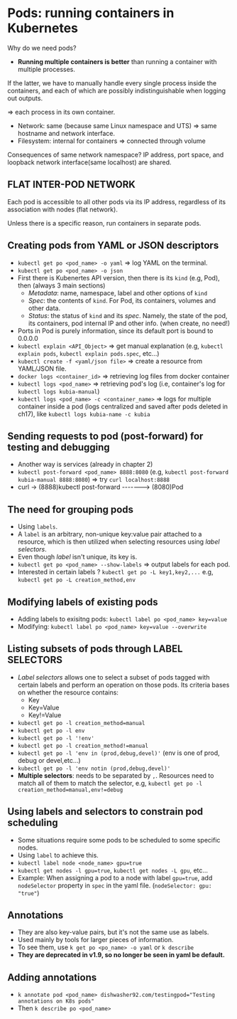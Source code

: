 # Pods: running containers in Kubernetes
Why do we need pods?
- **Running multiple containers is better** than running a container with multiple processes.

If the latter, we have to manually handle every single process inside the containers,
and each of which are possibly indistinguishable when logging out outputs.

=> each process in its own container.

- Network: same (because same Linux namespace and UTS) => same hostname and network interface.
- Filesystem: internal for containers => connected through volume

Consequences of same network namespace? IP address, port space, and loopback network interface(same localhost) are shared.

## FLAT INTER-POD NETWORK
Each pod is accessible to all other pods via its IP address, regardless of its association with nodes (flat network).

Unless there is a specific reason, run containers in separate pods.

## Creating pods from YAML or JSON descriptors
- `kubectl get po <pod_name> -o yaml` => log YAML on the terminal.
- `kubectl get po <pod_name> -o json`
- First there is Kubenertes API version, then there is its `kind` (e.g, Pod), then (always 3 main sections)
    - *Metadata*: name, namespace, label and other options of `kind`
    - *Spec*: the contents of `kind`. For Pod, its containers, volumes and other data.
    - *Status*: the status of `kind` and its *spec*. Namely, the state of the pod, its containers, pod internal IP and other info.
    (when create, no need!)
- Ports in Pod is purely information, since its default port is bound to 0.0.0.0
- `kubectl explain <API_Object>` => get manual explanation (e.g, `kubectl explain pods`, `kubectl explain pods.spec`, etc...)
- `kubectl create -f <yaml/json file>` => create a resource from YAML/JSON file.
- `docker logs <container_id>` => retrieving log files from docker container
- `kubectl logs <pod_name>` => retrieving pod's log (i.e, container's log for `kubectl logs kubia-manual`)
- `kubectl logs <pod_name> -c <container_name>` => logs for multiple container inside a pod (logs centralized and saved after pods deleted in ch17), 
like `kubectl logs kubia-name -c kubia`

## Sending requests to pod (post-forward) for testing and debugging
- Another way is services (already in chapter 2)
- `kubectl post-forward <pod_name> 8888:8080` (e.g, `kubectl post-forward kubia-manual 8888:8080`) => try `curl localhost:8888`
- curl -> (8888)kubectl post-forward -------> (8080)Pod

## The need for grouping pods
- Using `labels`.
- A `label` is an arbitrary, non-unique key:value pair attached to a resource,
which is then utilized when selecting resources using *label selectors*.
- Even though *label* isn't unique, its key is.
- `kubectl get po <pod_name> --show-labels` => output labels for each pod.
- Interested in certain labels ? `kubectl get po -L key1,key2,...` e.g, `kubectl get po -L creation_method,env`

## Modifying labels of existing pods
- Adding labels to exisitng pods: `kubectl label po <pod_name> key=value`
- Modifying: `kubectl label po <pod_name> key=value --overwrite`

## Listing subsets of pods through LABEL SELECTORS
- *Label selectors* allows one to select a subset of pods tagged with certain labels
and perform an operation on those pods. Its criteria bases on whether the resource contains:
    - Key
    - Key=Value
    - Key!=Value
- `kubectl get po -l creation_method=manual`
- `kubectl get po -l env`
- `kubectl get po -l '!env'`
- `kubectl get po -l creation_method!=manual`
- `kubectl get po -l 'env in (prod,debug,devel)'` (env is one of prod, debug or devel,etc...)
- `kubectl get po -l 'env notin (prod,debug,devel)'`
- **Multiple selectors**: needs to be separated by `,`. Resources need to match all of them to
match the selector, e.g, `kubectl get po -l creation_method=manual,env!=debug`

## Using labels and selectors to constrain pod scheduling
- Some situations require some pods to be scheduled to some specific nodes.
- Using `label` to achieve this.
- `kubectl label node <node_name> gpu=true`
- `kubectl get nodes -l gpu=true`, `kubectl get nodes -L gpu`, etc...
- Example: When assigning a pod to a node with label `gpu=true`, add
`nodeSelector` property in `spec` in the yaml file. (`nodeSelector: gpu: "true"`)

## Annotations
- They are also key-value pairs, but it's not the same use as labels.
- Used mainly by tools for larger pieces of information.
- To see them, use `k get po <po_name> -o yaml` or `k describe`
- **They are deprecated in v1.9, so no longer be seen in yaml be default.**

## Adding annotations
- `k annotate pod <pod_name> dishwasher92.com/testingpod="Testing annotations on K8s pods"`
- Then `k describe po <pod_name>`